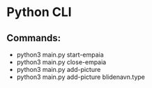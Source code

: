 # Python CLI

## Commands:
* python3 main.py start-empaia
* python3 main.py close-empaia
* python3 main.py add-picture
* python3 main.py add-picture blidenavn.type
